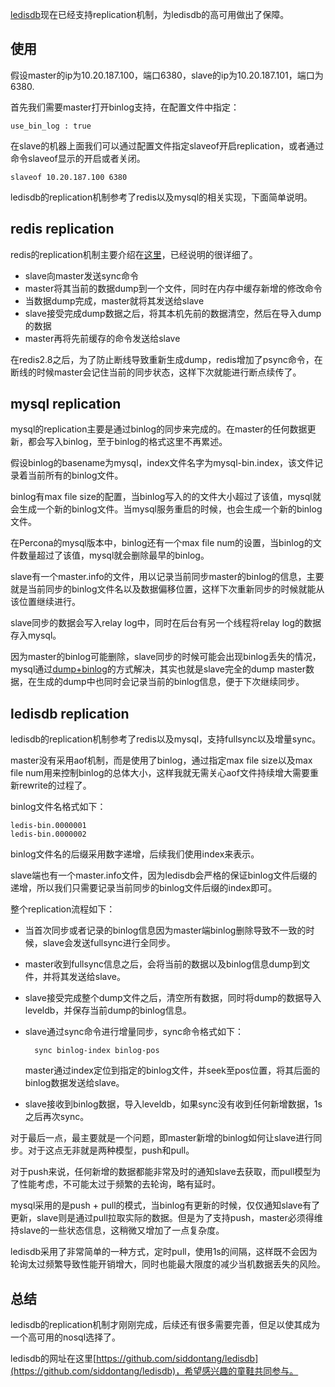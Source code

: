 [ledisdb](https://github.com/siddontang/ledisdb)现在已经支持replication机制，为ledisdb的高可用做出了保障。

## 使用

假设master的ip为10.20.187.100，端口6380，slave的ip为10.20.187.101，端口为6380.

首先我们需要master打开binlog支持，在配置文件中指定：

    use_bin_log : true

在slave的机器上面我们可以通过配置文件指定slaveof开启replication，或者通过命令slaveof显示的开启或者关闭。

    slaveof 10.20.187.100 6380
    
ledisdb的replication机制参考了redis以及mysql的相关实现，下面简单说明。
    
## redis replication

redis的replication机制主要介绍在[这里](http://redis.io/topics/replication)，已经说明的很详细了。

+ slave向master发送sync命令
+ master将其当前的数据dump到一个文件，同时在内存中缓存新增的修改命令
+ 当数据dump完成，master就将其发送给slave
+ slave接受完成dump数据之后，将其本机先前的数据清空，然后在导入dump的数据
+ master再将先前缓存的命令发送给slave

在redis2.8之后，为了防止断线导致重新生成dump，redis增加了psync命令，在断线的时候master会记住当前的同步状态，这样下次就能进行断点续传了。

## mysql replication

mysql的replication主要是通过binlog的同步来完成的。在master的任何数据更新，都会写入binlog，至于binlog的格式这里不再累述。

假设binlog的basename为mysql，index文件名字为mysql-bin.index，该文件记录着当前所有的binlog文件。

binlog有max file size的配置，当binlog写入的的文件大小超过了该值，mysql就会生成一个新的binlog文件。当mysql服务重启的时候，也会生成一个新的binlog文件。

在Percona的mysql版本中，binlog还有一个max file num的设置，当binlog的文件数量超过了该值，mysql就会删除最早的binlog。

slave有一个master.info的文件，用以记录当前同步master的binlog的信息，主要就是当前同步的binlog文件名以及数据偏移位置，这样下次重新同步的时候就能从该位置继续进行。

slave同步的数据会写入relay log中，同时在后台有另一个线程将relay log的数据存入mysql。

因为master的binlog可能删除，slave同步的时候可能会出现binlog丢失的情况，mysql通过[dump+binlog](http://dev.mysql.com/doc/refman/5.0/en/backup-policy.html)的方式解决，其实也就是slave完全的dump master数据，在生成的dump中也同时会记录当前的binlog信息，便于下次继续同步。

## ledisdb replication

ledisdb的replication机制参考了redis以及mysql，支持fullsync以及增量sync。

master没有采用aof机制，而是使用了binlog，通过指定max file size以及max file num用来控制binlog的总体大小，这样我就无需关心aof文件持续增大需要重新rewrite的过程了。

binlog文件名格式如下：

    ledis-bin.0000001
    ledis-bin.0000002
    
binlog文件名的后缀采用数字递增，后续我们使用index来表示。

slave端也有一个master.info文件，因为ledisdb会严格的保证binlog文件后缀的递增，所以我们只需要记录当前同步的binlog文件后缀的index即可。

整个replication流程如下：

- 当首次同步或者记录的binlog信息因为master端binlog删除导致不一致的时候，slave会发送fullsync进行全同步。
- master收到fullsync信息之后，会将当前的数据以及binlog信息dump到文件，并将其发送给slave。
- slave接受完成整个dump文件之后，清空所有数据，同时将dump的数据导入leveldb，并保存当前dump的binlog信息。
- slave通过sync命令进行增量同步，sync命令格式如下：

        sync binlog-index binlog-pos
   
   master通过index定位到指定的binlog文件，并seek至pos位置，将其后面的binlog数据发送给slave。
- slave接收到binlog数据，导入leveldb，如果sync没有收到任何新增数据，1s之后再次sync。

对于最后一点，最主要就是一个问题，即master新增的binlog如何让slave进行同步。对于这点无非就是两种模型，push和pull。

对于push来说，任何新增的数据都能非常及时的通知slave去获取，而pull模型为了性能考虑，不可能太过于频繁的去轮询，略有延时。

mysql采用的是push + pull的模式，当binlog有更新的时候，仅仅通知slave有了更新，slave则是通过pull拉取实际的数据。但是为了支持push，master必须得维持slave的一些状态信息，这稍微又增加了一点复杂度。

ledisdb采用了非常简单的一种方式，定时pull，使用1s的间隔，这样既不会因为轮询太过频繁导致性能开销增大，同时也能最大限度的减少当机数据丢失的风险。

## 总结

ledisdb的replication机制才刚刚完成，后续还有很多需要完善，但足以使其成为一个高可用的nosql选择了。

ledisdb的网址在这里[https://github.com/siddontang/ledisdb](https://github.com/siddontang/ledisdb)，希望感兴趣的童鞋共同参与。